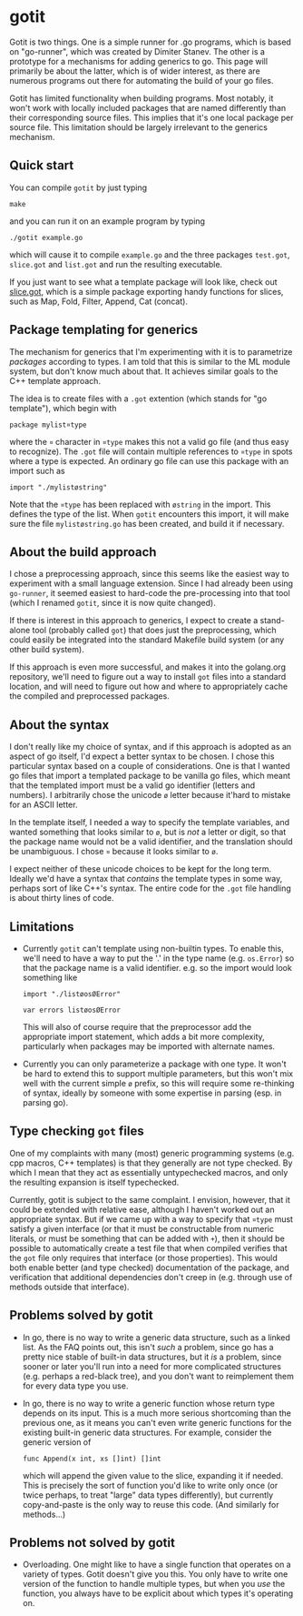 gotit
=====

Gotit is two things.  One is a simple runner for .go programs, which
is based on "go-runner", which was created by Dimiter Stanev.  The
other is a prototype for a mechanisms for adding generics to go.  This
page will primarily be about the latter, which is of wider interest,
as there are numerous programs out there for automating the build of
your go files.

Gotit has limited functionality when building programs.  Most notably,
it won't work with locally included packages that are named
differently than their corresponding source files. This implies that
it's one local package per source file.  This limitation should be
largely irrelevant to the generics mechanism.

Quick start
-----------

You can compile `gotit` by just typing

    make

and you can run it on an example program by typing

    ./gotit example.go

which will cause it to compile `example.go` and the three packages
`test.got`, `slice.got` and `list.got` and run the resulting
executable.

If you just want to see what a template package will look like, check
out
[slice.got](http://github.com/droundy/gotit/blob/master/slice.got),
which is a simple package exporting handy functions for slices, such
as Map, Fold, Filter, Append, Cat (concat).

Package templating for generics
-------------------------------

The mechanism for generics that I'm experimenting with it is to
parametrize *packages* according to types.  I am told that this is
similar to the ML module system, but don't know much about that.  It
achieves similar goals to the C++ template approach.

The idea is to create files with a `.got` extention (which stands for
"go template"), which begin with

    package mylist¤type

where the `¤` character in `¤type` makes this not a valid go file (and
thus easy to recognize).  The `.got` file will contain multiple
references to `¤type` in spots where a type is expected.  An ordinary
go file can use this package with an import such as

    import "./mylistøstring"

Note that the `¤type` has been replaced with `østring` in the import.
This defines the type of the list.  When `gotit` encounters this
import, it will make sure the file `mylistøstring.go` has been
created, and build it if necessary.

About the build approach
------------------------

I chose a preprocessing approach, since this seems like the easiest
way to experiment with a small language extension.  Since I had
already been using `go-runner`, it seemed easiest to hard-code the
pre-processing into that tool (which I renamed `gotit`, since it is
now quite changed).

If there is interest in this approach to generics, I expect to create
a stand-alone tool (probably called `got`) that does just the
preprocessing, which could easily be integrated into the standard
Makefile build system (or any other build system).

If this approach is even more successful, and makes it into the
golang.org repository, we'll need to figure out a way to install `got`
files into a standard location, and will need to figure out how and
where to appropriately cache the compiled and preprocessed packages.

About the syntax
----------------

I don't really like my choice of syntax, and if this approach is
adopted as an aspect of go itself, I'd expect a better syntax to be
chosen.  I chose this particular syntax based on a couple of
considerations.  One is that I wanted go files that import a templated
package to be vanilla go files, which meant that the templated import
must be a valid go identifier (letters and numbers).  I arbitrarily
chose the unicode `ø` letter because it'hard to mistake for an ASCII
letter.

In the template itself, I needed a way to specify the template
variables, and wanted something that looks similar to `ø`, but is
*not* a letter or digit, so that the package name would not be a valid
identifier, and the translation should be unambiguous.  I chose `¤`
because it looks similar to `ø`.

I expect neither of these unicode choices to be kept for the long
term.  Ideally we'd have a syntax that *contains* the template types
in some way, perhaps sort of like C++'s syntax.  The entire code for
the `.got` file handling is about thirty lines of code.

Limitations
-----------

- Currently `gotit` can't template using non-builtin types.  To enable
  this, we'll need to have a way to put the '.' in the type name
  (e.g. `os.Error`) so that the package name is a valid identifier.
  e.g. so the import would look something like

      import "./listøosØError"
    
      var errors listøosØError
  
  This will also of course require that the preprocessor add the
  appropriate import statement, which adds a bit more complexity,
  particularly when packages may be imported with alternate names.

- Currently you can only parameterize a package with one type.  It
  won't be hard to extend this to support multiple parameters, but
  this won't mix well with the current simple `ø` prefix, so this will
  require some re-thinking of syntax, ideally by someone with some
  expertise in parsing (esp. in parsing go).

Type checking `got` files
-------------------------

One of my complaints with many (most) generic programming systems
(e.g. cpp macros, C++ templates) is that they generally are not type
checked.  By which I mean that they act as essentially untypechecked
macros, and only the resulting expansion is itself typechecked.

Currently, gotit is subject to the same complaint.  I envision,
however, that it could be extended with relative ease, although I
haven't worked out an appropriate syntax.  But if we came up with a
way to specify that `¤type` must satisfy a given interface (or that it
must be constructable from numeric literals, or must be something that
can be added with `+`), then it should be possible to automatically
create a test file that when compiled verifies that the `got` file
only requires that interface (or those properties).  This would both
enable better (and type checked) documentation of the package, and
verification that additional dependencies don't creep in (e.g. through
use of methods outside that interface).

Problems solved by gotit
------------------------

- In go, there is no way to write a generic data structure, such as a
  linked list.  As the FAQ points out, this isn't *such* a problem,
  since go has a pretty nice stable of built-in data structures, but
  it *is* a problem, since sooner or later you'll run into a need for
  more complicated structures (e.g. perhaps a red-black tree), and you
  don't want to reimplement them for every data type you use.

- In go, there is no way to write a generic function whose return type
  depends on its input.  This is a much more serious shortcoming than
  the previous one, as it means you can't even write generic functions
  for the existing built-in generic data structures.  For example,
  consider the generic version of

      func Append(x int, xs []int) []int

  which will append the given value to the slice, expanding it if
  needed.  This is precisely the sort of function you'd like to write
  only once (or twice perhaps, to treat "large" data types
  differently), but currently copy-and-paste is the only way to reuse
  this code.  (And similarly for methods...)

Problems not solved by gotit
----------------------------

- Overloading.  One might like to have a single function that operates
  on a variety of types.  Gotit doesn't give you this.  You only have
  to write one version of the function to handle multiple types, but
  when you *use* the function, you always have to be explicit about
  which types it's operating on.
